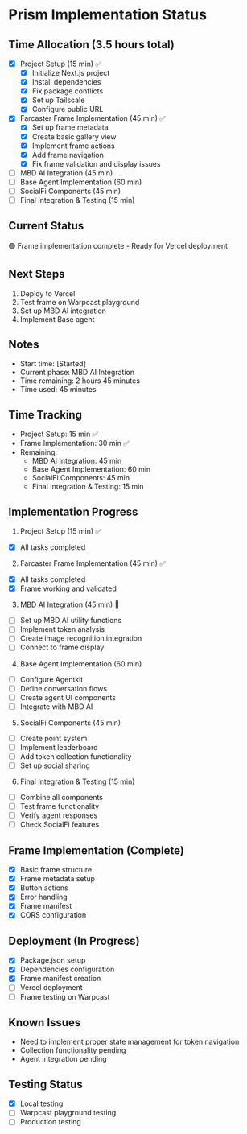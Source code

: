 # Prism Implementation Status

## Time Allocation (3.5 hours total)
- [x] Project Setup (15 min) ✅
  - [x] Initialize Next.js project
  - [x] Install dependencies
  - [x] Fix package conflicts
  - [x] Set up Tailscale
  - [x] Configure public URL
- [x] Farcaster Frame Implementation (45 min) ✅
  - [x] Set up frame metadata
  - [x] Create basic gallery view
  - [x] Implement frame actions
  - [x] Add frame navigation
  - [x] Fix frame validation and display issues
- [ ] MBD AI Integration (45 min)
- [ ] Base Agent Implementation (60 min)
- [ ] SocialFi Components (45 min)
- [ ] Final Integration & Testing (15 min)

## Current Status
🟢 Frame implementation complete - Ready for Vercel deployment

## Next Steps
1. Deploy to Vercel
2. Test frame on Warpcast playground
3. Set up MBD AI integration
4. Implement Base agent

## Notes
- Start time: [Started]
- Current phase: MBD AI Integration
- Time remaining: 2 hours 45 minutes
- Time used: 45 minutes

## Time Tracking
- Project Setup: 15 min ✅
- Frame Implementation: 30 min ✅
- Remaining:
  - MBD AI Integration: 45 min
  - Base Agent Implementation: 60 min
  - SocialFi Components: 45 min
  - Final Integration & Testing: 15 min

## Implementation Progress
1. Project Setup (15 min) ✅
- [x] All tasks completed

2. Farcaster Frame Implementation (45 min) ✅
- [x] All tasks completed
- [x] Frame working and validated

3. MBD AI Integration (45 min) 🔄
- [ ] Set up MBD AI utility functions
- [ ] Implement token analysis
- [ ] Create image recognition integration
- [ ] Connect to frame display

4. Base Agent Implementation (60 min)
- [ ] Configure Agentkit
- [ ] Define conversation flows
- [ ] Create agent UI components
- [ ] Integrate with MBD AI

5. SocialFi Components (45 min)
- [ ] Create point system
- [ ] Implement leaderboard
- [ ] Add token collection functionality
- [ ] Set up social sharing

6. Final Integration & Testing (15 min)
- [ ] Combine all components
- [ ] Test frame functionality
- [ ] Verify agent responses
- [ ] Check SocialFi features

## Frame Implementation (Complete)
- [x] Basic frame structure
- [x] Frame metadata setup
- [x] Button actions
- [x] Error handling
- [x] Frame manifest
- [x] CORS configuration

## Deployment (In Progress)
- [x] Package.json setup
- [x] Dependencies configuration
- [x] Frame manifest creation
- [ ] Vercel deployment
- [ ] Frame testing on Warpcast

## Known Issues
- Need to implement proper state management for token navigation
- Collection functionality pending
- Agent integration pending

## Testing Status
- [x] Local testing
- [ ] Warpcast playground testing
- [ ] Production testing 